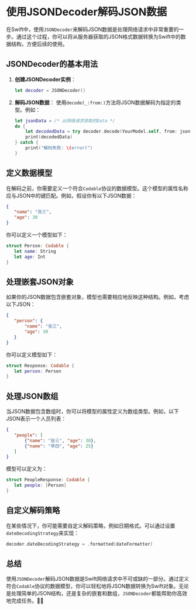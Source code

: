 ﻿# 使用JSONDecoder解码JSON数据

在Swift中，使用`JSONDecoder`来解码JSON数据是处理网络请求中非常重要的一步。通过这个过程，你可以将从服务器获取的JSON格式数据转换为Swift中的数据结构，方便后续的使用。

## JSONDecoder的基本用法

1. **创建JSONDecoder实例**：
   ```swift
   let decoder = JSONDecoder()
   ```

2. **解码JSON数据**：
   使用`decode(_:from:)`方法将JSON数据解码为指定的类型。例如：
   ```swift
   let jsonData = /* 从网络请求获取的Data */
   do {
       let decodedData = try decoder.decode(YourModel.self, from: jsonData)
       print(decodedData)
   } catch {
       print("解码失败: \(error)")
   }
   ```

## 定义数据模型

在解码之前，你需要定义一个符合`Codable`协议的数据模型。这个模型的属性名称应与JSON中的键匹配。例如，假设你有以下JSON数据：

```json
{
   "name": "张三",
   "age": 30
}
```

你可以定义一个模型如下：

```swift
struct Person: Codable {
   let name: String
   let age: Int
}
```

## 处理嵌套JSON对象

如果你的JSON数据包含嵌套对象，模型也需要相应地反映这种结构。例如，考虑以下JSON：

```json
{
   "person": {
       "name": "张三",
       "age": 30
   }
}
```

你可以定义模型如下：

```swift
struct Response: Codable {
   let person: Person
}
```

## 处理JSON数组

当JSON数据包含数组时，你可以将模型的属性定义为数组类型。例如，以下JSON表示一个人员列表：

```json
{
   "people": [
       {"name": "张三", "age": 30},
       {"name": "李四", "age": 25}
   ]
}
```

模型可以定义为：

```swift
struct PeopleResponse: Codable {
   let people: [Person]
}
```

## 自定义解码策略

在某些情况下，你可能需要自定义解码策略，例如日期格式。可以通过设置`dateDecodingStrategy`来实现：

```swift
decoder.dateDecodingStrategy = .formatted(dateFormatter)
```

## 总结

使用`JSONDecoder`解码JSON数据是Swift网络请求中不可或缺的一部分。通过定义符合`Codable`协议的数据模型，你可以轻松地将JSON数据转换为Swift对象。无论是处理简单的JSON结构，还是复杂的嵌套和数组，`JSONDecoder`都能帮助你高效地完成任务。💪✨